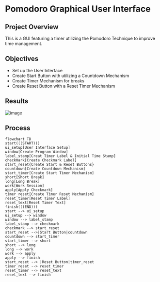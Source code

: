 # Pomodoro Graphical User Interface


## Project Overview
This is a GUI featuring a timer utilizing the Pomodoro Technique to improve time management.

## Objectives
- Set up the User Interface
- Create Start Button with utilizing a Countdown Mechanism
- Create Timer Mechanism for breaks
- Create Reset Button with a Reset Timer Mechanism 

## Results
![image](https://github.com/frantzalexander/pomodoro_gui/assets/128331579/a187127d-a41e-48d0-98c0-95262797deec)


## Process

```mermaid
flowchart TD
start(((START)))
ui_setup[User Interface Setup]
window[Create Program Window]
label_stamp[Creat Timer Label & Initial Time Stamp]
checkmark[Create Checkmark Label]
start_reset{Create Start & Reset Buttons}
countdown[Create Countdown Mechanism]
start_timer[Create Start Timer Mechanism]
short[Short Break]
long[Long Break]
work[Work Session]
apply[Apply Checkmark]
timer_reset[Create Timer Reset Mechanism]
reset_timer[Reset Timer Label]
reset_text[Reset Timer Text]
finish(((END)))
start --> ui_setup
ui_setup --> window
window --> label_stamp
label_stamp --> checkmark
checkmark --> start_reset
start_reset -->|Start Button|countdown
countdown --> start_timer
start_timer --> short
short --> long
long --> work
work --> apply
apply --> finish
start_reset --> |Reset Button|timer_reset
timer_reset --> reset_timer
reset_timer --> reset_text
reset_text --> finish
